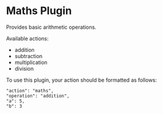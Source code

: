 # Maths Plugin
Provides basic arithmetic operations.

Available actions:
- addition
- subtraction
- multiplication
- division

To use this plugin, your action should be formatted as follows:

    "action": "maths",
    "operation": "addition",
    "a": 5,
    "b": 3
